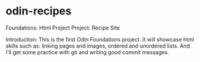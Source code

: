 # odin-recipes
Foundations: Html Project
Project: Recipe Site

Introduction: This is the first Odin Foundations project. It will showcase html skills such as: linking pages and images, ordered and unordered lists. And I'll get some practice with git and writing good commit messages.